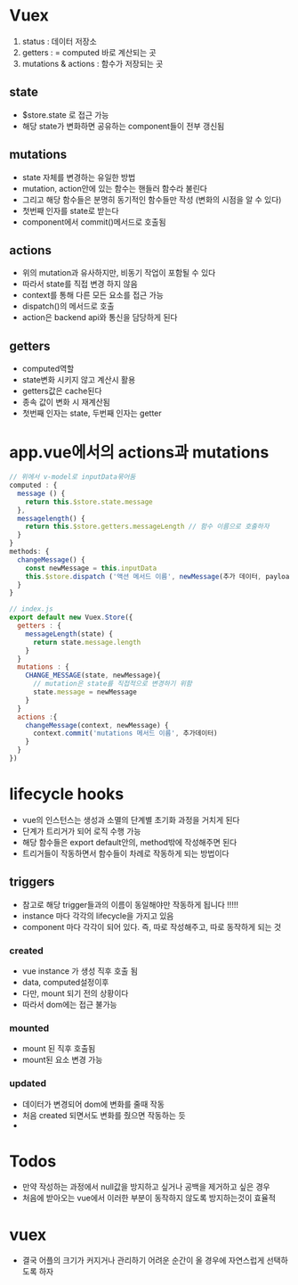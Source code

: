 # Vuex
1. status : 데이터 저장소
2. getters : = computed 바로 계산되는 곳
3. mutations & actions : 함수가 저장되는 곳

## state
- $store.state 로 접근 가능
- 해당 state가 변화하면 공유하는 component들이 전부 갱신됨
## mutations
- state 자체를 변경하는 유일한 방법
- mutation, action안에 있는 함수는 핸들러 함수라 불린다
- 그리고 해당 함수들은 분명히 동기적인 함수들만 작성 (변화의 시점을 알 수 있다)
- 첫번째 인자를 state로 받는다
- component에서 commit()메서드로 호출됨
## actions
- 위의 mutation과 유사하지만, 비동기 작업이 포함될 수 있다
- 따라서 state를 직접 변경 하지 않음
- context를 통해 다른 모든 요소를 접근 가능
- dispatch()의 메서드로 호출
- action은 backend api와 통신을 담당하게 된다
## getters
- computed역할
- state변화 시키지 않고 계산시 활용
- getters값은 cache된다
- 종속 값이 변화 시 재계산됨
- 첫번째 인자는 state, 두번째 인자는 getter

# app.vue에서의 actions과 mutations
```javascript
// 위에서 v-model로 inputData묶어둠
computed : {
  message () {
    return this.$store.state.message
  },
  messagelength() {
    return this.$store.getters.messageLength // 함수 이름으로 호출하자
  }
}
methods: {
  changeMessage() {
    const newMessage = this.inputData
    this.$store.dispatch ('액션 메서드 이름', newMessage(추가 데이터, payload)    )
  }
}
```
```javascript
// index.js
export default new Vuex.Store({
  getters : {
    messageLength(state) {
      return state.message.length
    }
  }
  mutations : {
    CHANGE_MESSAGE(state, newMessage){
      // mutation은 state를 직접적으로 변경하기 위함
      state.message = newMessage
    }
  }
  actions :{
    changeMessage(context, newMessage) {
      context.commit('mutations 메서드 이름', 추가데이터)
    }
  }
})
```

# lifecycle hooks
- vue의 인스턴스는 생성과 소멸의 단계별 초기화 과정을 거치게 된다
- 단계가 트리거가 되어 로직 수행 가능
- 해당 함수들은 export default안의, method밖에 작성해주면 된다
- 트리거들이 작동하면서 함수들이 차례로 작동하게 되는 방법이다

## triggers
- 참고로 해당 trigger들과의 이름이 동일해야만 작동하게 됩니다 !!!!!
- instance 마다 각각의 lifecycle을 가지고 있음
- component 마다 각각이 되어 있다. 즉, 따로 작성해주고, 따로 동작하게 되는 것
### created
- vue instance 가 생성 직후 호출 됨
- data, computed설정이후
- 다만, mount 되기 전의 상황이다
- 따라서 dom에는 접근 불가능 
### mounted
- mount 된 직후 호출됨
- mount된 요소 변경 가능
### updated
- 데이터가 변경되어 dom에 변화를 줄때 작동
- 처음 created 되면서도 변화를 줬으면 작동하는 듯
- 

# Todos
- 만약 작성하는 과정에서 null값을 방지하고 싶거나 공백을 제거하고 싶은 경우
- 처음에 받아오는 vue에서 이러한 부분이 동작하지 않도록 방지하는것이 효율적

# vuex
- 결국 어플의 크기가 커지거나 관리하기 어려운 순간이 올 경우에 자연스럽게 선택하도록 하자